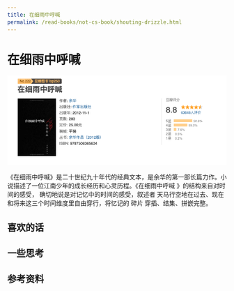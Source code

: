 ```yaml
---
title: 在细雨中呼喊
permalink: /read-books/not-cs-book/shouting-drizzle.html
---
```


# 在细雨中呼喊

![](./images/shouting-drizzle.png)

《在细雨中呼喊》是二十世纪九十年代的经典文本，是余华的第一部长篇力作。小说描述了一位江南少年的成长经历和心灵历程。《在细雨中呼喊 》的结构来自对时间的感受，
确切地说是对记忆中的时间的感受，叙述者 天马行空地在过去、现在和将来这三个时间维度里自由穿行，将忆记的 碎片 穿插、结集、拼嵌完整。

## 喜欢的话

## 一些思考

## 参考资料
